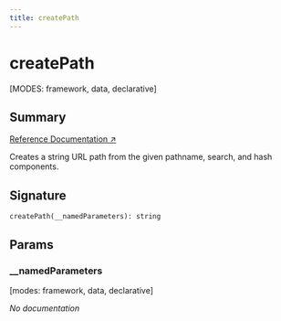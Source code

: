 ```yaml
---
title: createPath
---
```


# createPath

[MODES: framework, data, declarative]

## Summary

[Reference Documentation ↗](https://api.reactrouter.com/v7/functions/react_router.createPath.html)

Creates a string URL path from the given pathname, search, and hash components.



## Signature

```tsx
createPath(__namedParameters): string
```

## Params

### __namedParameters

[modes: framework, data, declarative]

_No documentation_

